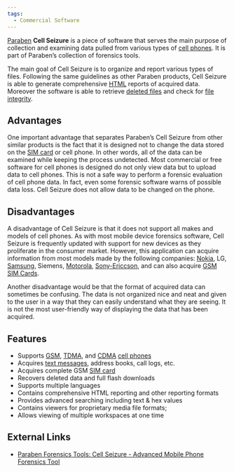 ```yaml
---
tags:
  - Commercial Software
---
```

[Paraben](paraben_forensics.md) **Cell Seizure** is a piece of software
that serves the main purpose of collection and examining data pulled
from various types of [cell phones](cell_phones.md). It is part
of Paraben’s collection of forensics tools.

The main goal of Cell Seizure is to organize and report various types of
files. Following the same guidelines as other Paraben products, Cell
Seizure is able to generate comprehensive [HTML](html.md)
reports of acquired data. Moreover the software is able to retrieve
[deleted files](deleted_files.md) and check for [file
integrity](file_integrity.md).

## Advantages

One important advantage that separates Paraben’s Cell Seizure from other
similar products is the fact that it is designed not to change the data stored
on the [SIM card](sim_card.md) or cell phone. In other words, all of the data
can be examined while keeping the process undetected. Most commercial or free
software for cell phones is designed do not only view data but to upload data
to cell phones. This is not a safe way to perform a forensic evaluation of cell
phone data. In fact, even some forensic software warns of possible data loss.
Cell Seizure does not allow data to be changed on the phone.

## Disadvantages

A disadvantage of Cell Seizure is that it does not support all makes and
models of cell phones. As with most mobile device forensics software,
Cell Seizure is frequently updated with support for new devices as they
proliferate in the consumer market. However, this application can
acquire information from most models made by the following companies:
[Nokia](nokia.md), LG,
[Samsung](samsung.md), Siemens,
[Motorola](motorola.md),
[Sony-Ericcson](sony-ericcson.md), and can also acquire
[GSM](gsm.md) [SIM Cards](sim_cards.md).

Another disadvantage would be that the format of acquired data can
sometimes be confusing. The data is not organized nice and neat and
given to the user in a way that they can easily understand what they are
seeing. It is not the most user-friendly way of displaying the data that
has been acquired.

## Features

- Supports [GSM](gsm.md), [TDMA](tdma.md), and
  [CDMA](cdma.md) [cell phones](cell_phones.md)
- Acquires [text messages](sms.md), address books, call logs,
  etc.
- Acquires complete GSM [SIM card](sim_card.md)
- Recovers deleted data and full flash downloads
- Supports multiple languages
- Contains comprehensive HTML reporting and other reporting formats
- Provides advanced searching including text & hex values
- Contains viewers for proprietary media file formats;
- Allows viewing of multiple workspaces at one time

## External Links

* [Paraben Forensics Tools: Cell Seizure - Advanced Mobile Phone Forensics
  Tool](http://www.paraben-forensics.com/catalog/product_info.php?cPath=25&products_id=311)
